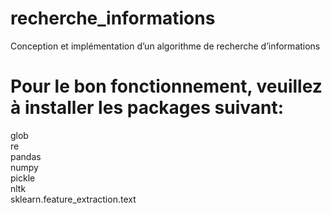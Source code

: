 # recherche_informations
Conception et implémentation d’un algorithme de recherche d’informations


# Pour le bon fonctionnement, veuillez à installer les packages suivant:

glob  
re  
pandas  
numpy   
pickle  
nltk  
sklearn.feature_extraction.text  
